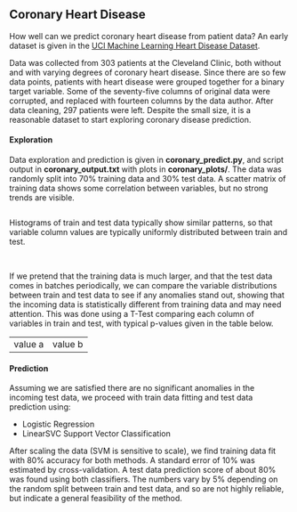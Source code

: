 ## Coronary Heart Disease
How well can we predict coronary heart disease from patient data?  An early dataset is given in the [UCI Machine Learning Heart Disease Dataset](http://archive.ics.uci.edu/ml/datasets/Heart+Disease).  

Data was collected from 303 patients at the Cleveland Clinic, both without and with varying degrees of coronary heart disease.  Since there are so few data points, patients with heart disease were grouped together for a binary target variable.  Some of the seventy-five columns of original data were corrupted, and replaced with fourteen columns by the data author.  After data cleaning, 297 patients were left.  Despite the small size, it is a reasonable dataset to start exploring coronary disease prediction.  

#### Exploration
Data exploration and prediction is given in __coronary_predict.py__, and script output in __coronary_output.txt__ with plots in __coronary_plots/__.  The data was randomly split into 70% training data and 30% test data.  A scatter matrix of training data shows some correlation between variables, but no strong trends are visible.  

<img src="" />

Histograms of train and test data typically show similar patterns, so that variable column values are typically uniformly distributed between train and test.  

<img src="" />
<img src="" />

If we pretend that the training data is much larger, and that the test data comes in batches periodically, we can compare the variable distributions between train and test data to see if any anomalies stand out, showing that the incoming data is statistically different from training data and may need attention.  This was done using a T-Test comparing each column of variables in train and test, with typical p-values given in the table below.  

<table>
<tr>
<td>value a</td>
<td>value b</td>
</tr>
</table>

#### Prediction
Assuming we are satisfied there are no significant anomalies in the incoming test data, we proceed with train data fitting and test data prediction using:
+ Logistic Regression
+ LinearSVC Support Vector Classification

After scaling the data (SVM is sensitive to scale), we find training data fit with 80% accuracy for both methods.  A standard error of 10% was estimated by cross-validation.  A test data prediction score of about 80% was found using both classifiers.   The numbers vary by 5% depending on the random split between train and test data, and so are not highly reliable, but indicate a general feasibility of the method.  
